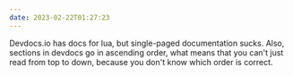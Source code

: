 ```yaml
---
date: 2023-02-22T01:27:23
---
```


Devdocs.io has docs for lua, but single-paged documentation sucks.
Also, sections in devdocs go in ascending order, what means that you can't
just read from top to down, because you don't know which order is correct.
